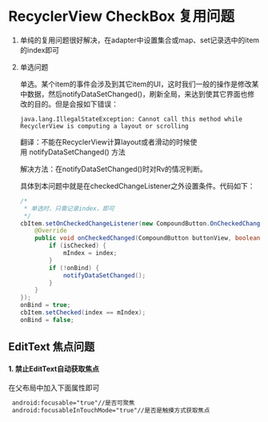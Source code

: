 # RecyclerView CheckBox 复用问题

1. 单纯的复用问题很好解决，在adapter中设置集合或map、set记录选中的item的index即可

2. 单选问题

   单选。某个item的事件会涉及到其它item的UI，这时我们一般的操作是修改某中数据，然后notifyDataSetChanged()，刷新全局，来达到使其它界面也修改的目的。但是会报如下错误：

   ```
   java.lang.IllegalStateException: Cannot call this method while RecyclerView is computing a layout or scrolling
   ```

   翻译：不能在RecyclerView计算layout或者滑动的时候使用 notifyDataSetChanged() 方法 

   解决方法：在notifyDataSetChanged()时对Rv的情况判断。

   ​		具体到本问题中就是在checkedChangeListener之外设置条件。代码如下：

   ```java
   /*
    * 单选时，只需记录index，即可
    */
   cbItem.setOnCheckedChangeListener(new CompoundButton.OnCheckedChangeListener() {
       @Override
       public void onCheckedChanged(CompoundButton buttonView, boolean isChecked) {
           if (isChecked) {
               mIndex = index;
           }
           if (!onBind) {
               notifyDataSetChanged();
           }
       }
   });
   onBind = true;
   cbItem.setChecked(index == mIndex);
   onBind = false;
   ```



## EditText 焦点问题

#### 1. 禁止EditText自动获取焦点

在父布局中加入下面属性即可

```xml
 android:focusable="true"//是否可聚焦
 android:focusableInTouchMode="true"//是否是触摸方式获取焦点
```

